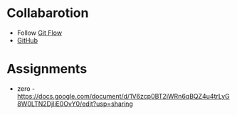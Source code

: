 # Collabarotion 
- Follow [Git Flow](https://www.gitkraken.com/learn/git/git-flow)
- [GitHub](https://github.com/nvie/gitflow)

# Assignments
- zero - https://docs.google.com/document/d/1V6zcp0BT2iWRn6qBQZ4u4trLyG8W0LTN2DjIiE0OvY0/edit?usp=sharing